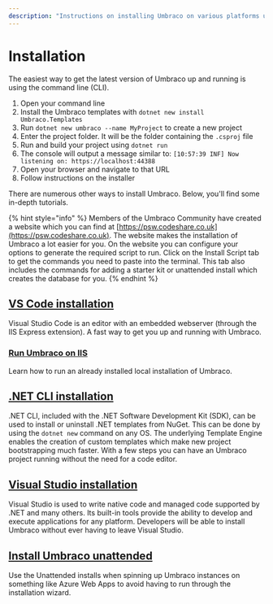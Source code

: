```yaml
---
description: "Instructions on installing Umbraco on various platforms using various tools."
---
```


# Installation

The easiest way to get the latest version of Umbraco up and running is using the command line (CLI).

1. Open your command line
2. Install the Umbraco templates with `dotnet new install Umbraco.Templates`
3. Run `dotnet new umbraco --name MyProject` to create a new project
4. Enter the project folder. It will be the folder containing the `.csproj` file
5. Run and build your project using `dotnet run`
6. The console will output a message similar to: `[10:57:39 INF] Now listening on: https://localhost:44388`
7. Open your browser and navigate to that URL
8. Follow instructions on the installer

There are numerous other ways to install Umbraco. Below, you'll find some in-depth tutorials.

{% hint style="info" %}
Members of the Umbraco Community have created a website which you can find at [https://psw.codeshare.co.uk](https://psw.codeshare.co.uk). The website makes the installation of Umbraco a lot easier for you. On the website you can configure your options to generate the required script to run. Click on the Install Script tab to get the commands you need to paste into the terminal. This tab also includes the commands for adding a starter kit or unattended install which creates the database for you.
{% endhint %}

## [VS Code installation](install-umbraco-with-vs-code.md)

Visual Studio Code is an editor with an embedded webserver (through the IIS Express extension). A fast way to get you up and running with Umbraco.

### [Run Umbraco on IIS](iis.md)

Learn how to run an already installed local installation of Umbraco.

## [.NET CLI installation](install-umbraco-with-templates.md)

.NET CLI, included with the .NET Software Development Kit (SDK), can be used to install or uninstall .NET templates from NuGet. This can be done by using the `dotnet new` command on any OS. The underlying Template Engine enables the creation of custom templates which make new project bootstrapping much faster. With a few steps you can have an Umbraco project running without the need for a code editor.

## [Visual Studio installation](visual-studio.md)

Visual Studio is used to write native code and managed code supported by .NET and many others.
Its built-in tools provide the ability to develop and execute applications for any platform. Developers will be able to install Umbraco without ever having to leave Visual Studio.

## [Install Umbraco unattended](unattended-install.md)

Use the Unattended installs when spinning up Umbraco instances on something like Azure Web Apps to avoid having to run through the installation wizard.
